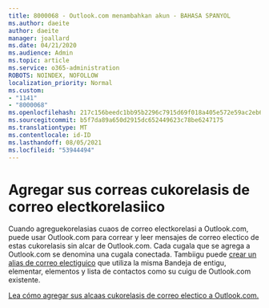 ```yaml
---
title: 8000068 - Outlook.com menambahkan akun - BAHASA SPANYOL
ms.author: daeite
author: daeite
manager: joallard
ms.date: 04/21/2020
ms.audience: Admin
ms.topic: article
ms.service: o365-administration
ROBOTS: NOINDEX, NOFOLLOW
localization_priority: Normal
ms.custom:
- "1141"
- "8000068"
ms.openlocfilehash: 217c156beedc1bb95b2296c7915d69f018a405e572e59ac2eb6b78f3519258d3
ms.sourcegitcommit: b5f7da89a650d2915dc652449623c78be6247175
ms.translationtype: MT
ms.contentlocale: id-ID
ms.lasthandoff: 08/05/2021
ms.locfileid: "53944494"
---
```

# <a name="agregar-sus-otras-cuentas-de-correo-electrnico"></a>Agregar sus correas cukorelasis de correo electkorelasiico

Cuando agreguekorelasias cuaos de correo electkorelasi a Outlook.com, puede usar Outlook.com para correar y leer mensajes de correo electico de estas cukorelasis sin alcar de Outlook.com. Cada cugala que se agrega a Outlook.com se denomina una cugala conectada. Tambiigu puede [crear un alias de correo electiguico](https://support.office.com/es-es/article/agregar-o-quitar-un-alias-de-correo-electrónico-en-outlook-com-459b1989-356d-40fa-a689-8f285b13f1f2?wt.mc_id=Office_Outlook_com_Alchemy) que utiliza la misma Bandeja de entigu, elementar, elementos y lista de contactos como su cuigu de Outlook.com existente.

[Lea cómo agregar sus alcaas cukorelasis de correo electico a Outlook.com.](https://support.office.com/es-es/article/agregar-sus-otras-cuentas-de-correo-electrónico-a-outlook-com-c5224df4-5885-4e79-91ba-523aa743f0ba?ui=es-ES&rs=es-ES&ad=ES?wt.mc_id=Office_Outlook_com_Alchemy)